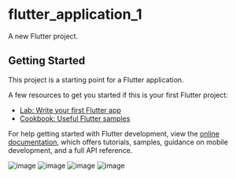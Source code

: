 # flutter_application_1

A new Flutter project.

## Getting Started

This project is a starting point for a Flutter application.

A few resources to get you started if this is your first Flutter project:

- [Lab: Write your first Flutter app](https://docs.flutter.dev/get-started/codelab)
- [Cookbook: Useful Flutter samples](https://docs.flutter.dev/cookbook)

For help getting started with Flutter development, view the
[online documentation](https://docs.flutter.dev/), which offers tutorials,
samples, guidance on mobile development, and a full API reference.


![image](https://github.com/user-attachments/assets/98fe89fa-7eed-486e-b787-0e5b95022e03)
![image](https://github.com/user-attachments/assets/d88b02dd-f5c3-400d-9b11-0c0c463872d9)
![image](https://github.com/user-attachments/assets/5d1becf0-862b-435b-b297-d6b17eef7606)
![image](https://github.com/user-attachments/assets/54956da6-71ff-4a0b-b876-4af56b9f3f16)



